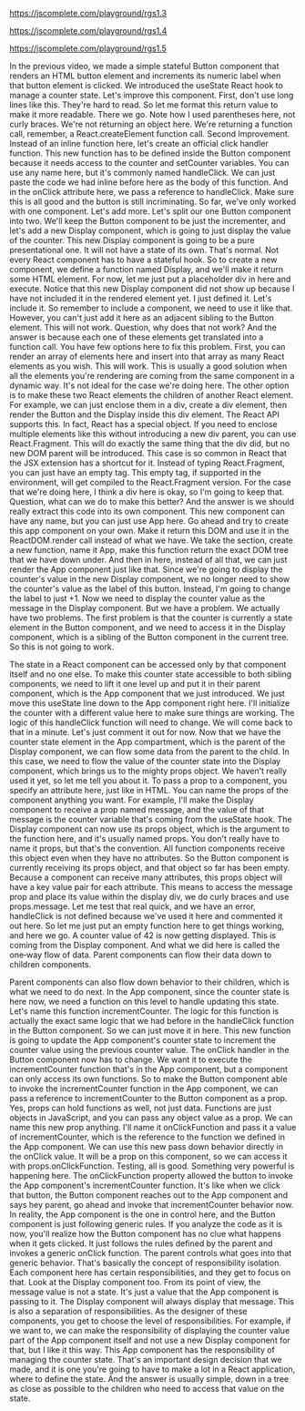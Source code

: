 https://jscomplete.com/playground/rgs1.3

https://jscomplete.com/playground/rgs1.4

https://jscomplete.com/playground/rgs1.5

In the previous video, we made a simple stateful Button component that renders an HTML button element and increments its numeric label when that button element is clicked. 
We introduced the useState React hook to manage a counter state. Let's improve this component. First, don't use long lines like this. They're hard to read. So let me format 
this return value to make it more readable. There we go. Note how I used parentheses here, not curly braces. We're not returning an object here. We're returning a function call, 
remember, a React.createElement function call. Second Improvement. Instead of an inline function here, let's create an official click handler function. This new function has to 
be defined inside the Button component because it needs access to the counter and setCounter variables. You can use any name here, but it's commonly named handleClick. We can 
just paste the code we had inline before here as the body of this function. And in the onClick attribute here, we pass a reference to handleClick. Make sure this is all good and
the button is still incriminating. So far, we've only worked with one component. Let's add more. Let's split our one Button component into two. We'll keep the Button component to
be just the incrementer, and let's add a new Display component, which is going to just display the value of the counter. This new Display component is going to be a pure 
presentational one. It will not have a state of its own. That's normal. Not every React component has to have a stateful hook. So to create a new component, we define a function
named Display, and we'll make it return some HTML element. For now, let me just put a placeholder div in here and execute. Notice that this new Display component did not show up
because I have not included it in the rendered element yet. I just defined it. Let's include it. So remember to include a component, we need to use it like that. However, 
you can't just add it here as an adjacent sibling to the Button element. This will not work. Question, why does that not work? And the answer is because each one of these elements
get translated into a function call. You have few options here to fix this problem. First, you can render an array of elements here and insert into that array as many React
elements as you wish. This will work. This is usually a good solution when all the elements you're rendering are coming from the same component in a dynamic way. It's not ideal
for the case we're doing here. The other option is to make these two React elements the children of another React element. For example, we can just enclose them in a div, create
a div element, then render the Button and the Display inside this div element. The React API supports this. In fact, React has a special object. If you need to enclose multiple
elements like this without introducing a new div parent, you can use React.Fragment. This will do exactly the same thing that the div did, but no new DOM parent will be introduced.
This case is so common in React that the JSX extension has a shortcut for it. Instead of typing React.Fragment, you can just have an empty tag. This empty tag, if supported in the
environment, will get compiled to the React.Fragment version. For the case that we're doing here, I think a div here is okay, so I'm going to keep that. Question, what can we do
to make this better? And the answer is we should really extract this code into its own component. This new component can have any name, but you can just use App here. Go ahead and
try to create this app component on your own. Make it return this DOM and use it in the ReactDOM.render call instead of what we have. We take the section, create a new function,
name it App, make this function return the exact DOM tree that we have down under. And then in here, instead of all that, we can just render the App component just like that.
Since we're going to display the counter's value in the new Display component, we no longer need to show the counter's value as the label of this button. Instead, I'm going to
change the label to just +1. Now we need to display the counter value as the message in the Display component. But we have a problem. We actually have two problems. The first 
problem is that the counter is currently a state element in the Button component, and we need to access it in the Display component, which is a sibling of the Button component
in the current tree. So this is not going to work. 

The state in a React component can be accessed only by that component itself and no one else. To make this counter state accessible to both sibling components, we need to lift
it one level up and put it in their parent component, which is the App component that we just introduced. We just move this useState line down to the App component right here.
I'll initialize the counter with a different value here to make sure things are working. The logic of this handleClick function will need to change. We will come back to that 
in a minute. Let's just comment it out for now. Now that we have the counter state element in the App compartment, which is the parent of the Display component, we can flow 
some data from the parent to the child. In this case, we need to flow the value of the counter state into the Display component, which brings us to the mighty props object. 
We haven't really used it yet, so let me tell you about it. To pass a prop to a component, you specify an attribute here, just like in HTML. You can name the props of the 
component anything you want. For example, I'll make the Display component to receive a prop named message, and the value of that message is the counter variable that's coming
from the useState hook. The Display component can now use its props object, which is the argument to the function here, and it's usually named props. You don't really have to
name it props, but that's the convention. All function components receive this object even when they have no attributes. So the Button component is currently receiving its 
props object, and that object so far has been empty. Because a component can receive many attributes, this props object will have a key value pair for each attribute. This
means to access the message prop and place its value within the display div, we do curly braces and use props.message. Let me test that real quick, and we have an error, 
handleClick is not defined because we've used it here and commented it out here. So let me just put an empty function here to get things working, and here we go. A counter 
value of 42 is now getting displayed. This is coming from the Display component. And what we did here is called the one‑way flow of data. Parent components can flow their data
down to children components.

Parent components can also flow down behavior to their children, which is what we need to do next. In the App component, since the counter state is here now, we need a function
on this level to handle updating this state. Let's name this function incrementCounter. The logic for this function is actually the exact same logic that we had before in the 
handleClick function in the Button component. So we can just move it in here. This new function is going to update the App component's counter state to increment the counter 
value using the previous counter value. The onClick handler in the Button component now has to change. We want it to execute the incrementCounter function that's in the App 
component, but a component can only access its own functions. So to make the Button component able to invoke the incrementCounter function in the App component, we can pass a 
reference to incrementCounter to the Button component as a prop. Yes, props can hold functions as well, not just data. Functions are just objects in JavaScript, and you can 
pass any object value as a prop. We can name this new prop anything. I'll name it onClickFunction and pass it a value of incrementCounter, which is the reference to the 
function we defined in the App component. We can use this new pass down behavior directly in the onClick value. It will be a prop on this component, so we can access it with
props.onClickFunction. Testing, all is good. Something very powerful is happening here. The onClickFunction property allowed the button to invoke the App component's 
incrementCounter function. It's like when we click that button, the Button component reaches out to the App component and says hey parent, go ahead and invoke that 
incrementCounter behavior now. In reality, the App component is the one in control here, and the Button component is just following generic rules. If you analyze the code as 
it is now, you'll realize how the Button component has no clue what happens when it gets clicked. It just follows the rules defined by the parent and invokes a generic onClick 
function. The parent controls what goes into that generic behavior. That's basically the concept of responsibility isolation. Each component here has certain responsibilities,
and they get to focus on that. Look at the Display component too. From its point of view, the message value is not a state. It's just a value that the App component is passing
to it. The Display component will always display that message. This is also a separation of responsibilities. As the designer of these components, you get to choose the level
of responsibilities. For example, if we want to, we can make the responsibility of displaying the counter value part of the App component itself and not use a new Display 
component for that, but I like it this way. This App component has the responsibility of managing the counter state. That's an important design decision that we made, and it
is one you're going to have to make a lot in a React application, where to define the state. And the answer is usually simple, down in a tree as close as possible to the 
children who need to access that value on the state.
